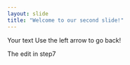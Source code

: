 ```yaml
---
layout: slide
title: "Welcome to our second slide!"
---
```

Your text
Use the left arrow to go back!

The edit in step7
